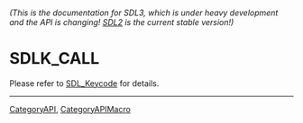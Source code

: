 ###### (This is the documentation for SDL3, which is under heavy development and the API is changing! [SDL2](https://wiki.libsdl.org/SDL2/) is the current stable version!)
# SDLK_CALL

Please refer to [SDL_Keycode](SDL_Keycode) for details.

----
[CategoryAPI](CategoryAPI), [CategoryAPIMacro](CategoryAPIMacro)

